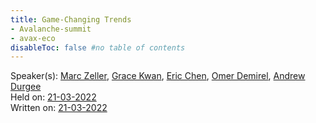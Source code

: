 ```yaml
---
title: Game-Changing Trends
- Avalanche-summit
- avax-eco
disableToc: false #no table of contents
---
```


Speaker(s): [Marc Zeller](notes/Marc%20Zeller.md), [Grace Kwan](notes/Grace%20Kwan.md), [Eric Chen](notes/Eric%20Chen.md), [Omer Demirel](notes/Omer%20Demirel.md), [Andrew Durgee](notes/Andrew%20Durgee.md)  
Held on: [21-03-2022](notes/21-03-2022.md)  
Written on: [21-03-2022](notes/21-03-2022.md)   

